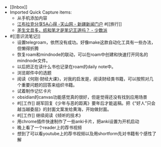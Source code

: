 - [[Inbox]]
- Imported Quick Capture items:
    - 从手机添加内容
    - [江布拉克分享5A心得 -天山网 - 新疆新闻门户](https://www.ts.cn/xwzx/dzxw/202207/t20220728_8156126.shtml) #[[旅行]]
    - [差生文具多，纸和笔才是笔记王道吗？ - 少数派](https://sspai.com/post/77745)
- #[[意识流笔记]] 
    - 设置telegroam，依然没有成功。好像make这款自动化工具有一些办法，但懒得折腾
    - 恢复roam和mindnode的联动，可以在roam中创建和快速打开同名的mindnode文件。
    - 以后把正在读什么书也记录在roam的daily note中。
    - 浏览邮件中的选题
    - 阅读《何刚·财经大课》，对我的启发是，阅读财经类书籍，可以按照对几个重要问题的回答来组织书籍。
    - 试着制作记忆卡片
    - obsidian的canvas功能感觉真的很好，但是觉得还没有找到应用场景
    - #[[工作]] 胡军回复《少年与恶的距离》要年后才能返稿。把《“好人”只会越当越委屈》的封面文案发给黄海，开始做封面。
    - #[[工作]] 继续阅读《倾听的技术》
    - 用chrome插件快速制作了一些anki卡片，把anki设置为开机启动
    - 晚上看了一个reader上的荐书视频
    - 想到了可以看youtube上的荐书视频以及用shortform先对书籍有个感性了解
